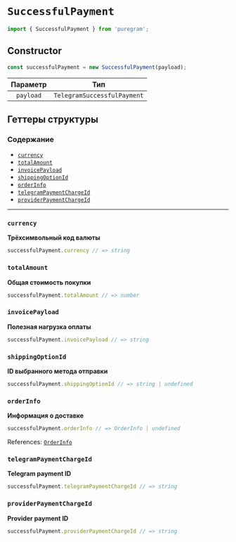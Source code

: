 # `SuccessfulPayment`

```ts
import { SuccessfulPayment } from 'puregram';
```

## Constructor

```ts
const successfulPayment = new SuccessfulPayment(payload);
```

| Параметр  |             Тип             |
| :-------: | :-------------------------: |
| `payload` | `TelegramSuccessfulPayment` |

## Геттеры структуры

### Содержание

* [`currency`](#currency)
* [`totalAmount`](#totalamount)
* [`invoicePayload`](#invoicepayload)
* [`shippingOptionId`](#shippingoptionid)
* [`orderInfo`](#orderinfo)
* [`telegramPaymentChargeId`](#telegrampaymentchargeid)
* [`providerPaymentChargeId`](#providerpaymentchargeid)

---

### `currency`

**Трёхсимвольный код валюты**

```ts
successfulPayment.currency // => string
```

### `totalAmount`

**Общая стоимость покупки**

```ts
successfulPayment.totalAmount // => number
```

### `invoicePayload`

**Полезная нагрузка оплаты**

```ts
successfulPayment.invoicePayload // => string
```

### `shippingOptionId`

**ID выбранного метода отправки**

```ts
successfulPayment.shippingOptionId // => string | undefined
```

### `orderInfo`

**Информация о доставке**

```ts
successfulPayment.orderInfo // => OrderInfo | undefined
```

References: [`OrderInfo`](./order-info.md)

### `telegramPaymentChargeId`

**Telegram payment ID**

```ts
successfulPayment.telegramPaymentChargeId // => string
```

### `providerPaymentChargeId`

**Provider payment ID**

```ts
successfulPayment.providerPaymentChargeId // => string
```